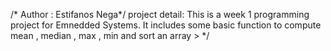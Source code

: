 
/* Author : Estifanos Nega*/
 project detail: This is a week 1 programming  project for Emnedded Systems. It includes some basic function to compute mean , median , max , min and sort an array >
 */

